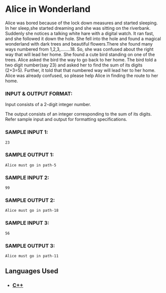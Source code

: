 # Alice in Wonderland

Alice was bored because of the lock down measures and started sleeping. In her sleep,she started dreaming and she was sitting on the riverbank. Suddenly she notices a talking white hare with a digital watch. It ran fast, and she followed it down the hole. She fell into the hole and found a magical wonderland with dark trees and beautiful flowers.There she found many ways numbered from 1,2,3,........18. So, she was confused about the right way that will lead her home. She found a cute bird standing on one of the trees. Alice asked the bird the way to go back to her home. The bird told a two digit number(say 23) and asked her to find the sum of its digits (2+3=5). Further, it told that that numbered way will lead her to her home. Alice was already confused, so please help Alice in finding the route to her home.

### INPUT & OUTPUT FORMAT:

Input consists of a 2-digit integer number.

The output consists of an integer corresponding to the sum of its digits. Refer sample input and output for formatting specifications.

### SAMPLE INPUT 1:

```
23
```

### SAMPLE OUTPUT 1:

```
Alice must go in path-5
```

### SAMPLE INPUT 2:

```
99
```

### SAMPLE OUTPUT 2:

```
Alice must go in path-18
```

### SAMPLE INPUT 3:

```
56
```

### SAMPLE OUTPUT 3:

```
Alice must go in path-11
```

## Languages Used

- ### [C++](question_15.cpp)
